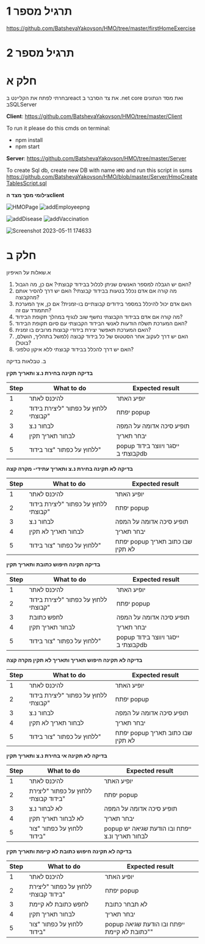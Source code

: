# תרגיל מספר 1

https://github.com/BatshevaYakovson/HMO/tree/master/firstHomeExercise
# תרגיל מספר 2
# חלק א
בחרתי לפתח את הקליינט בreact את צד הסרבר ב .net core ואת מסד הנתונים בSQLServer


**Client**: https://github.com/BatshevaYakovson/HMO/tree/master/Client

To run it please do this cmds on terminal: 
- npm install
- npm start

**Server**: https://github.com/BatshevaYakovson/HMO/tree/master/Server

To create Sql db,
create new DB with name `HMO` and run this script in ssms https://github.com/BatshevaYakovson/HMO/blob/master/Server/HmoCreateTablesScript.sql


**צילומי מסך מצד הclient**

![HMOPage](https://github.com/BatshevaYakovson/HMO/assets/122361591/dc53a7fe-0752-4244-9961-36e9534544a6)
![addEmployeepng](https://github.com/BatshevaYakovson/HMO/assets/122361591/b008caac-1a2e-42bc-9682-ca48cdff9b38)

![addDisease](https://github.com/BatshevaYakovson/HMO/assets/122361591/b2060418-fd89-44fc-a73d-f35f646f1a10)
![addVaccination](https://github.com/BatshevaYakovson/HMO/assets/122361591/7d1fc156-4075-4b7c-ab96-321054ba0345)

![Screenshot 2023-05-11 174633](https://github.com/BatshevaYakovson/HMO/assets/122361591/f66295f1-61fa-460c-9c09-3bb0baab004b)


# חלק ב


א.שאלות על האיפיון
1. האם יש הגבלה למספר האנשים שניתן לכלול בבידוד קבוצתי? אם כן, מה הגבול?
2. מה קורה אם אדם נכלל בטעות בבידוד קבוצתי? האם יש דרך להסיר אותם מהקבוצה?
3. האם אדם יכול להיכלל במספר בידודים קבוצתיים בו-זמנית? אם כן, איך המערכת תתמודד עם זה?
4. מה קורה אם אדם בבידוד הקבוצתי נחשף שוב לנגיף במהלך תקופת הבידוד?
5. האם המערכת תשלח הודעות לאנשי הבידוד הקבוצתי עם סיום תקופת הבידוד?
6. האם המערכת תאפשר יצירת בידודי קבוצות מרובים בו זמנית?
7. האם יש דרך לעקוב אחר הסטטוס של כל בידוד קבוצה (למשל בתהליך, הושלם, בוטל)?
8. האם יש דרך להכלל בבידוד קבוצתי ללא איקון טלפוני?

ב. טבלאות בדיקה

**בדיקה תקינה בחירת נ.צ ותאריך תקין**

| Step  | What to do | Expected result |
| ------------- | ------------- | ------------- |
| 1  | להיכנס לאתר  |יופיע האתר  |
|  2 | ללחוץ על כפתור "ליצירת בידוד קבוצתי"  |יפתח popup  |
| 3  | לבחור נ.צ  |תופיע סיכה אדומה על המפה  |
| 4  | לבחור תאריך תקין   | יבחר תאריך |
| 5  | ללחוץ על כפתור "צור בידוד"  | popup ייסגר ויווצר בידוד קבוצתי בdb |


**בדיקה לא תקינה בחירת נ.צ ותאריך עתידי- מקרה קצה**

| Step  | What to do | Expected result |
| ------------- | ------------- | ------------- |
| 1  | להיכנס לאתר  |יופיע האתר  |
|  2 | ללחוץ על כפתור "ליצירת בידוד קבוצתי"  |יפתח popup  |
| 3  | לבחור נ.צ  |תופיע סיכה אדומה על המפה  |
| 4  | לבחור תאריך לא תקין   | יבחר תאריך |
| 5  | ללחוץ על כפתור "צור בידוד"  | יפתח popup שבו כתוב תאריך לא תקין |


**בדיקה תקינה חיפוש כתובת ותאריך תקין**

| Step  | What to do | Expected result |
| ------------- | ------------- | ------------- |
| 1  | להיכנס לאתר  |יופיע האתר  |
|  2 | ללחוץ על כפתור "ליצירת בידוד קבוצתי"  |יפתח popup  |
| 3  | לחפש כתובת  |תופיע סיכה אדומה על המפה  |
| 4  | לבחור תאריך תקין   | יבחר תאריך |
| 5  | ללחוץ על כפתור "צור בידוד"  | popup ייסגר ויווצר בידוד קבוצתי בdb |


**בדיקה לא תקינה חיפוש תאריך ותאריך לא תקין מקרה קצה**

| Step  | What to do | Expected result |
| ------------- | ------------- | ------------- |
| 1  | להיכנס לאתר  |יופיע האתר  |
|  2 | ללחוץ על כפתור "ליצירת בידוד קבוצתי"  |יפתח popup  |
| 3  | לבחור נ.צ  |תופיע סיכה אדומה על המפה  |
| 4  | לבחור תאריך לא תקין   | יבחר תאריך |
| 5  | ללחוץ על כפתור "צור בידוד"  | יפתח popup שבו כתוב תאריך לא תקין |

**בדיקה לא תקינה אי בחירת נ.צ ותאריך תקין**

| Step  | What to do | Expected result |
| ------------- | ------------- | ------------- |
| 1  | להיכנס לאתר  |יופיע האתר  |
|  2 | ללחוץ על כפתור "ליצירת בידוד קבוצתי"  |יפתח popup  |
| 3  | לא לבחור נ.צ  |תופיע סיכה אדומה על המפה  |
| 4  | לא לבחור תאריך תקין   | יבחר תאריך |
| 5  | ללחוץ על כפתור "צור בידוד"  | popup ייפתח ובו הודעת שגיאה יש לבחור תאריך ונ.צ |



**בדיקה לא תקינה חיפוש כתובת לא קיימת ותאריך תקין**

| Step  | What to do | Expected result |
| ------------- | ------------- | ------------- |
| 1  | להיכנס לאתר  |יופיע האתר  |
|  2 | ללחוץ על כפתור "ליצירת בידוד קבוצתי"  |יפתח popup  |
| 3  | לחפש כתובת לא קיימת  |לא תבחר כתובת  |
| 4  |  לבחור תאריך תקין   | יבחר תאריך |
| 5  | ללחוץ על כפתור "צור בידוד"  | popup ייפתח ובו הודעת שגיאה "כתובת לא קיימת" | 



